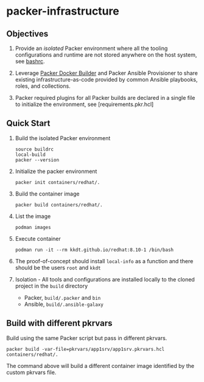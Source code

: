 # packer-infrastructure

## Objectives

1. Provide an *isolated* Packer environment where all the tooling configurations and runtime 
  are not stored anywhere on the host system, see [bashrc](bashrc).

2. Leverage [Packer Docker Builder][packer-docker-builder] and Packer Ansible Provisioner to share 
  existing infrastructure-as-code provided by common Ansible playbooks, roles, and collections.

3. Packer required plugins for all Packer builds are declared in a single file to initialize the 
  environment, see [requirements.pkr.hcl]

## Quick Start

1. Build the isolated Packer environment
    ```
    source buildrc
    local-build
    packer --version
    ```

2. Initialize the packer environment
    ```
    packer init containers/redhat/.
    ```

3. Build the container image
    ```
    packer build containers/redhat/.
    ```

4. List the image
    ```
    podman images
    ```

5. Execute container
    ```
    podman run -it --rm kkdt.github.io/redhat:8.10-1 /bin/bash
    ```

6. The proof-of-concept should install `local-info` as a function and there should be the users `root` and `kkdt`

7. Isolation - All tools and configurations are installed locally to the cloned project in the `build` directory
    - Packer, `build/.packer` and `bin`
    - Ansible, `build/.ansible-galaxy`

## Build with different pkrvars

Build using the same Packer script but pass in different pkrvars.

```
packer build -var-file=pkrvars/app1srv/app1srv.pkrvars.hcl containers/redhat/.
```

The command above will build a different container image identified by the custom pkrvars file.


[//]: Links

[packer-docker-builder]: https://developer.hashicorp.com/packer/integrations/hashicorp/docker/latest/components/builder/docker
[packer-configurations]: https://developer.hashicorp.com/packer/docs/configure
[packer-releases]: https://releases.hashicorp.com/packer/
[packer-plugins-directory]: https://developer.hashicorp.com/packer/docs/plugins
[packer-docker-ansible]: https://alex.dzyoba.com/blog/packer-for-docker/
